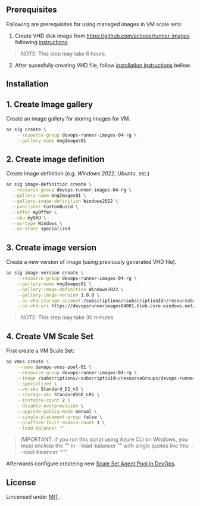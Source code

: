 
## Prerequisites

Following are prerequisites for using managed images in VM scale sets:

1. Create VHD disk image from https://github.com/actions/runner-images following [instructions](https://github.com/actions/runner-images/blob/main/docs/create-image-and-azure-resources.md). 

> NOTE: This step may take 6 hours.
2. After sucesfully creating VHD file, follow [installation instructions](#installation) bellow.


## Installation

## 1. Create Image gallery 

Create an image gallery for storing images for VM.

```bash
az sig create \
	--resource-group devops-runner-images-04-rg \
	--gallery-name mngImages01
```

## 2. Create image definition

Create image definition (e.g. _Windows 2022_, _Ubuntu_, etc.)

```bash
az sig image-definition create \
  --resource-group devops-runner-images-04-rg \
  --gallery-name mngImages01 \
  --gallery-image-definition Windows2022 \
  --publisher CustomBuild \
  --offer myOffer \
  --sku mySKU \
  --os-type Windows \
  --os-state specialized
```

## 3. Create image version

Create a new version of image (using previously generated VHD file).

```bash
az sig image-version create \
	--resource-group devops-runner-images-04-rg \
	--gallery-name mngImages01 \
	--gallery-image-definition Windows2022 \
	--gallery-image-version 1.0.0 \
	--os-vhd-storage-account /subscriptions/<subscriptionId>/resourceGroups/imageGroups/providers/Microsoft.Storage/storageAccounts/devopsrunnerimages04001 \
	--os-vhd-uri https://devopsrunnerimages04001.blob.core.windows.net/system/Microsoft.Compute/Images/images/packer-osDisk.vhd
```
> NOTE: This step may take 30 minutes

## 4. Create VM Scale Set

First create a VM Scale Set:

```bash
az vmss create \
	--name devops-vmss-pool-01 \
	--resource-group devops-runner-images-04-rg \
	--image /subscriptions/<subscriptioId>/resourceGroups/devops-runner-images-04-rg/providers/Microsoft.Compute/galleries/mngImages01/images/Windows2022/versions/latest \
	--specialized \
	--vm-sku Standard_D2_v3 \
	--storage-sku StandardSSD_LRS \
	--instance-count 2 \
	--disable-overprovision \
	--upgrade-policy-mode manual \
	--single-placement-group false \
	--platform-fault-domain-count 1 \
	--load-balancer ""
```

> IMPORTANT: If you run this script using Azure CLI on Windows, you must enclose the "" in --load-balancer "" with single quotes like this: --load-balancer '""'

Afterwards configure createing new [Scale Set Agent Pool in DevOps](https://learn.microsoft.com/en-us/azure/devops/pipelines/agents/scale-set-agents?view=azure-devops).

## License

Lincensed under [MIT](LICENSE.md).